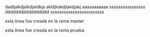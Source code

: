 dadljalkdjalkdjaldkja
akldjkakdjlakdjakj
aaasaaaaaaa
ssssssssssssssss
ddddddddddddddddd
ssssssssssssssssssssssss

esta linea fue creada en la rama master


esta linea fue creada en la rama prueba
